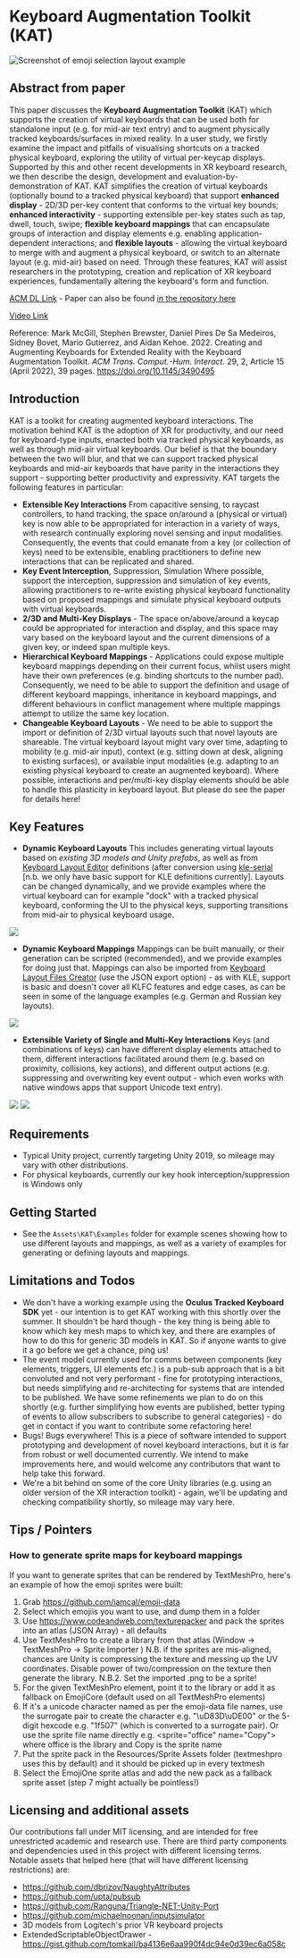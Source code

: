 
# Keyboard Augmentation Toolkit (KAT)
![Screenshot of emoji selection layout example](Paper/figure7.png "Screenshot of emoji selection layout example")
## Abstract from paper
This paper discusses the **Keyboard Augmentation Toolkit** (KAT) which supports the creation of virtual keyboards that can be used both for standalone input (e.g. for mid-air text entry) and to augment physically tracked keyboards/surfaces in mixed reality. In a user study, we firstly examine the impact and pitfalls of visualising shortcuts on a tracked physical keyboard, exploring the utility of virtual per-keycap displays. Supported by this and other recent developments in XR keyboard research, we then describe the design, development and evaluation-by-demonstration of KAT. KAT simplifies the creation of virtual keyboards (optionally bound to a tracked physical keyboard) that support **enhanced display** - 2D/3D per-key content that conforms to the virtual key bounds; **enhanced interactivity** - supporting extensible per-key states such as tap, dwell, touch, swipe; **flexible keyboard mappings** that can encapsulate groups of interaction and display elements e.g. enabling application-dependent interactions; and **flexible layouts** - allowing the virtual keyboard to merge with and augment a physical keyboard, or switch to an alternate layout (e.g. mid-air) based on need. Through these features, KAT will assist researchers in the prototyping, creation and replication of XR keyboard experiences, fundamentally altering the keyboard's form and function.

[ACM DL Link](https://dl.acm.org/doi/abs/10.1145/3490495) - Paper can also be found [in the repository here](Paper/author_copy.pdf)

[Video Link](https://youtu.be/F3O3bRfmoUM)

Reference: Mark McGill, Stephen Brewster, Daniel Pires De Sa Medeiros, Sidney Bovet, Mario Gutierrez, and Aidan Kehoe. 2022. Creating and Augmenting Keyboards for Extended Reality with the Keyboard Augmentation Toolkit. _ACM Trans. Comput.-Hum. Interact._ 29, 2, Article 15 (April 2022), 39 pages. https://doi.org/10.1145/3490495

## Introduction
KAT is a toolkit for creating augmented keyboard interactions. The motivation behind KAT is the adoption of XR for productivity, and our need for keyboard-type inputs, enacted both via tracked physical keyboards, as well as through mid-air virtual keyboards. Our belief is that the boundary between the two will blur, and that we can support tracked physical keyboards and mid-air keyboards that have parity in the interactions they support - supporting better productivity and expressivity. KAT targets the following features in particular:

* **Extensible Key Interactions** From capacitive sensing, to raycast controllers, to hand tracking, the space
on/around a (physical or virtual) key is now able to be appropriated for interaction in a variety of ways,
with research continually exploring novel sensing and input modalities. Consequently, the events that
could emanate from a key (or collection of keys) need to be extensible, enabling practitioners to define new
interactions that can be replicated and shared.
* **Key Event Interception**, Suppression, Simulation Where possible, support the interception, suppression
and simulation of key events, allowing practitioners to re-write existing physical keyboard functionality
based on proposed mappings and simulate physical keyboard outputs with virtual keyboards.
* **2/3D and Multi-Key Displays** - The space on/above/around a keycap could be appropriated for interaction and
display, and this space may vary based on the keyboard layout and the current dimensions of a given key,
or indeed span multiple keys.
* **Hierarchical Keyboard Mappings** - Applications could expose multiple keyboard mappings depending on their
current focus, whilst users might have their own preferences (e.g. binding shortcuts to the number pad).
Consequently, we need to be able to support the definition and usage of different keyboard mappings,
inheritance in keyboard mappings, and different behaviours in conflict management where multiple
mappings attempt to utilize the same key location.
* **Changeable Keyboard Layouts** - We need to be able to support the import or definition of 2/3D virtual layouts
such that novel layouts are shareable. The virtual keyboard layout might vary over time, adapting to
mobility (e.g. mid-air input), context (e.g. sitting down at desk, aligning to existing surfaces), or available
input modalities (e.g. adapting to an existing physical keyboard to create an augmented keyboard). Where
possible, interactions and per/multi-key display elements should be able to handle this plasticity in keyboard
layout.
But please do see the paper for details here!

## Key Features
* **Dynamic Keyboard Layouts** This includes generating virtual layouts based on *existing 3D models and Unity prefabs*, as well as from [Keyboard Layout Editor](http://www.keyboard-layout-editor.com/) definitions (after conversion using [kle-serial](https://www.npmjs.com/package/@ijprest/kle-serial) [n.b. we only have basic support for KLE definitions currently]. Layouts can be changed dynamically, and we provide examples where the virtual keyboard can for example "dock" with a tracked physical keyboard, conforming the UI to the physical keys, supporting transitions from mid-air to physical keyboard usage.

![](Paper/layouts_table.PNG "")

* **Dynamic Keyboard Mappings** Mappings can be built manually, or their generation can be scripted (recommended), and we provide examples for doing just that. Mappings can also be imported from [Keyboard Layout Files Creator](https://github.com/39aldo39/klfc) (use the JSON export option) - as with KLE, support is basic and doesn't cover all KLFC features and edge cases, as can be seen in some of the language examples (e.g. German and Russian key layouts).

![](Paper/mappings_table.PNG "")

* **Extensible Variety of Single and Multi-Key Interactions** Keys (and combinations of keys) can have different display elements attached to them, different interactions facilitated around them (e.g. based on proximity, collisions, key actions), and different output actions (e.g. suppressing and overwriting key event output - which even works with native windows apps that support Unicode text entry).

![](Paper/elements_table.PNG "")
![](Paper/elements_table_2.PNG "")

## Requirements
* Typical Unity project, currently targeting Unity 2019, so mileage may vary with other distributions. 
* For physical keyboards, currently our key hook interception/suppression is Windows only

## Getting Started
* See the `Assets\KAT\Examples` folder for example scenes showing how to use different layouts and mappings, as well as a variety of examples for generating or defining layouts and mappings.

## Limitations and Todos
* We don't have a working example using the **Oculus Tracked Keyboard SDK** yet - our intention is to get KAT working with this shortly over the summer. It shouldn't be hard though - the key thing is being able to know which key mesh maps to which key, and there are examples of how to do this for generic 3D models in KAT. So if anyone wants to give it a go before we get a chance, ping us!
* The event model currently used for comms between components (key elements, triggers, UI elements etc.) is a pub-sub approach that is a bit convoluted and not very performant - fine for prototyping interactions, but needs simplifying and re-architecting for systems that are intended to be published. We have some refinements we plan to do on this shortly (e.g. further simplifying how events are published, better typing of events to allow subscribers to subscribe to general categories) - do get in contact if you want to contribute some refactoring here!
* Bugs! Bugs everywhere! This is a piece of software intended to support prototyping and development of novel keyboard interactions, but it is far from robust or well documented currently. We intend to make improvements here, and would welcome any contributors that want to help take this forward. 
* We're a bit behind on some of the core Unity libraries (e.g. using an older version of the XR interaction toolkit) - again, we'll be updating and checking compatibility shortly, so mileage may vary here.

## Tips / Pointers
### How to generate sprite maps for keyboard mappings
If you want to generate sprites that can be rendered by TextMeshPro, here's an example of how the emoji sprites were built:
1) Grab https://github.com/iamcal/emoji-data 
2) Select which emojiis you want to use, and dump them in a folder
3) Use https://www.codeandweb.com/texturepacker and pack the sprites into an atlas (JSON Array) - all defaults
4) Use TextMeshPro to create a library from that atlas (Window -> TextMeshPro -> Sprite Importer )
N.B. if the sprites are mis-aligned, chances are Unity is compressing the texture and messing up the UV coordinates. Disable power of two/compression on the texture then generate the library.
N.B.2. Set the imported .png to be a sprite!
5) For the given TextMeshPro element, point it to the library or add it as fallback on EmojiCore (default used on all TextMeshPro elements)
6) If it's a unicode character named as per the emoji-data file names, use the surrogate pair to create the character e.g. "\uD83D\uDE00" or the 5-digit hexcode e.g. "1f507" (which is converted to a surrogate pair). Or use the sprite file name directly e.g. <sprite="office" name="Copy"> where office is the library and Copy is the sprite name
7) Put the sprite pack in the Resources/Sprite Assets folder (textmeshpro uses this by default) and it should be picked up in every textmesh
8) Select the EmojiOne sprite atlas and add the new pack as a fallback sprite asset (step 7 might actually be pointless!)

## Licensing and additional assets
Our contributions fall under MIT licensing, and are intended for free unrestricted academic and research use. There are third party components and dependencies used in this project with different licensing terms. Notable assets that helped here (that will have different licensing restrictions) are:
* https://github.com/dbrizov/NaughtyAttributes
* https://github.com/upta/pubsub
* https://github.com/Ranguna/Triangle-NET-Unity-Port
* https://github.com/michaelnoonan/inputsimulator
* 3D models from Logitech's prior VR keyboard projects
* ExtendedScriptableObjectDrawer - https://gist.github.com/tomkail/ba4136e6aa990f4dc94e0d39ec6a058c
